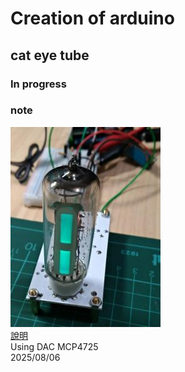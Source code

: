 # Creation of arduino
## cat eye tube
### In progress
### note
![pic](00_cat_eye_tube/pic/s_phototype1b.jpg)<br>
[說明](00_cat_eye_tube/README.md)<br>
Using DAC MCP4725  
2025/08/06  
